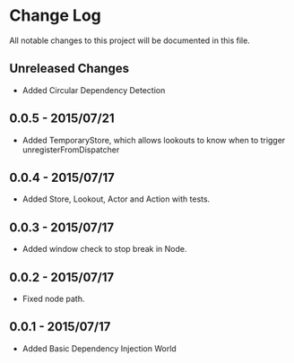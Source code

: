 # Change Log

All notable changes to this project will be documented in this file.

## Unreleased Changes
- Added Circular Dependency Detection

## 0.0.5 - 2015/07/21
- Added TemporaryStore, which allows lookouts to know when to trigger
  unregisterFromDispatcher

## 0.0.4 - 2015/07/17
- Added Store, Lookout, Actor and Action with tests.

## 0.0.3 - 2015/07/17
- Added window check to stop break in Node.

## 0.0.2 - 2015/07/17
- Fixed node path.

## 0.0.1 - 2015/07/17
- Added Basic Dependency Injection World

